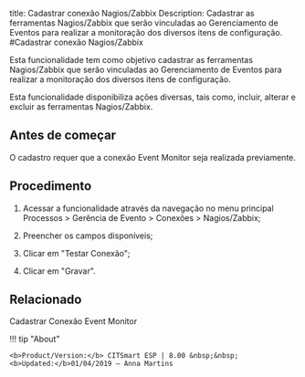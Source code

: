 title: Cadastrar conexão Nagios/Zabbix
Description: Cadastrar as ferramentas Nagios/Zabbix que serão vinculadas ao Gerenciamento de Eventos para realizar a monitoração dos diversos itens de configuração.
#Cadastrar conexão Nagios/Zabbix

Esta funcionalidade tem como objetivo cadastrar as ferramentas Nagios/Zabbix que
serão vinculadas ao Gerenciamento de Eventos para realizar a monitoração dos
diversos itens de configuração.

Esta funcionalidade disponibiliza ações diversas, tais como, incluir, alterar e
excluir as ferramentas Nagios/Zabbix.

Antes de começar
--------------------

O cadastro requer que a conexão Event Monitor seja realizada previamente.

Procedimento
----------------

1.  Acessar a funcionalidade através da navegação no menu principal Processos \>
    Gerência de Evento \> Conexões \> Nagios/Zabbix;

2.  Preencher os campos disponíveis;

3.  Clicar em "Testar Conexão";

4.  Clicar em "Gravar".

Relacionado
-----------

Cadastrar Conexão Event Monitor


!!! tip "About"

    <b>Product/Version:</b> CITSmart ESP | 8.00 &nbsp;&nbsp;
    <b>Updated:</b>01/04/2019 – Anna Martins
